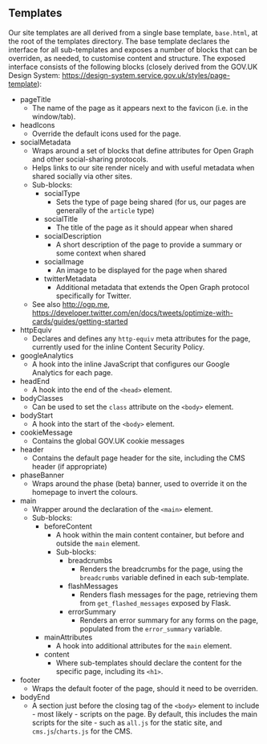 ## Templates

Our site templates are all derived from a single base template, `base.html`, at the root of the templates directory.
The base template declares the interface for all sub-templates and exposes a number of blocks that can be overriden,
as needed, to customise content and structure. The exposed interface consists of the following blocks (closely
derived from the GOV.UK Design System: https://design-system.service.gov.uk/styles/page-template):

* pageTitle
    * The name of the page as it appears next to the favicon (i.e. in the window/tab).
* headIcons
    * Override the default icons used for the page.
* socialMetadata
    * Wraps around a set of blocks that define attributes for Open Graph and other social-sharing protocols.
    * Helps links to our site render nicely and with useful metadata when shared socially via other sites.
    * Sub-blocks:
        * socialType
            * Sets the type of page being shared (for us, our pages are generally of the `article` type)
        * socialTitle
            * The title of the page as it should appear when shared
        * socialDescription
            * A short description of the page to provide a summary or some context when shared
        * socialImage
            * An image to be displayed for the page when shared
        * twitterMetadata
            * Additional metadata that extends the Open Graph protocol specifically for Twitter.
    * See also http://ogp.me, https://developer.twitter.com/en/docs/tweets/optimize-with-cards/guides/getting-started
* httpEquiv
    * Declares and defines any `http-equiv` meta attributes for the page, currently used for the inline Content Security Policy.
* googleAnalytics
    * A hook into the inline JavaScript that configures our Google Analytics for each page.
* headEnd
    * A hook into the end of the `<head>` element.
* bodyClasses
    * Can be used to set the `class` attribute on the `<body>` element.
* bodyStart
    * A hook into the start of the `<body>` element.
* cookieMessage
    * Contains the global GOV.UK cookie messages
* header
    * Contains the default page header for the site, including the CMS header (if appropriate)
* phaseBanner
    * Wraps around the phase (beta) banner, used to override it on the homepage to invert the colours.
* main
    * Wrapper around the declaration of the `<main>` element.
    * Sub-blocks:
        * beforeContent
            * A hook within the main content container, but before and outside the `main` element.
            * Sub-blocks:
                * breadcrumbs
                    * Renders the breadcrumbs for the page, using the `breadcrumbs` variable defined in each sub-template.
                * flashMessages
                    * Renders flash messages for the page, retrieving them from `get_flashed_messages` exposed by Flask.
                * errorSummary
                    * Renders an error summary for any forms on the page, populated from the `error_summary` variable.
        * mainAttributes
            * A hook into additional attributes for the `main` element.
        * content
            * Where sub-templates should declare the content for the specific page, including its `<h1>`.
* footer
    * Wraps the default footer of the page, should it need to be overriden.
* bodyEnd
    * A section just before the closing tag of the `<body>` element to include - most likely - scripts on the page. By default, this includes the main scripts for the site - such as `all.js` for the static site, and `cms.js`/`charts.js` for the CMS.
